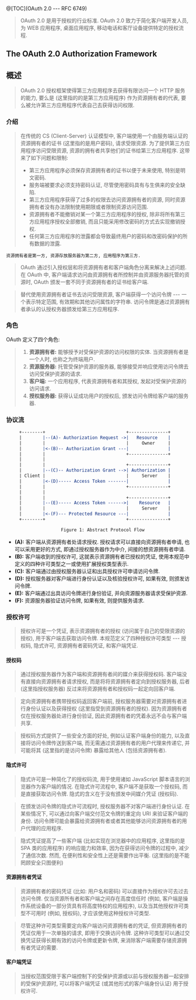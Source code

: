 @[TOC](OAuth 2.0 --- RFC 6749)

> OAuth 2.0 是用于授权的行业标准. OAuth 2.0 致力于简化客户端开发人员, 为 WEB 应用程序, 桌面应用程序, 移动电话和客厅设备提供特定的授权流程.

## The OAuth 2.0 Authorization Framework

## 概述

> OAuth 2.0 授权框架使得第三方应用程序去获得有限访问一个 HTTP 服务的能力, 要么是 (这里指的的是第三方应用程序) 作为资源拥有者的代表, 要么被允许第三方应用程序代表自己去获得访问权限.

### 介绍

> 在传统的 CS (Client-Server) 认证模型中, 客户端使用一个由服务端认证的资源拥有者的证书 (这里指的是用户密码), 请求受限资源. 为了提供第三方应用程序访问受限资源, 资源的拥有者共享他们的证书给第三方应用程序. 这带来了如下问题和限制:
> - 第三方应用程序必须保存资源拥有者的证书以便于未来使用, 特别是明文密码.
> - 服务端被要求必须支持密码认证, 尽管使用密码具有与生俱来的安全缺陷.
> - 第三方应用程序获得了过多的权限去访问资源拥有者的资源, 同时资源拥有者没有办法限制使用期限或者限制资源访问范围.
> - 资源拥有者不能撤销对某一个第三方应用程序的授权, 除非将所有第三方应用程序授权全部撤销, 而且只能采用修改密码的方式去实现撤销授权.
> - 任何第三方应用程序的泄露都会导致最终用户的密码和改密码保护的所有数据的泄露.

`资源拥有者是第一方, 资源存放服务器为第二方, 应用程序为第三方.`

> OAuth 通过引入授权层和将资源拥有者和客户端角色分离来解决上述问题. 在 OAuth 中, 客户端请求访问由资源拥有者所控制并由资源服务器托管的资源时, OAuth 颁发一套不同于资源拥有者的证书给客户端.

> 替代使用资源拥有者证书去访问受限资源, 客户端获得一个访问令牌 --- 一个表示特定范围, 有效期和其他访问属性的字符串. 访问令牌是通过资源拥有者承认的认授权务器颁发给第三方应用程序.

### 角色

OAuth 定义了四个角色:

> 1. **资源拥有者:** 能够授予对受保护资源的访问权限的实体. 当资源拥有者是一个人时, 也称之为终端用户.
> 2. **资源服务器:** 托管受保护资源的服务器, 能够接受并响应使用访问令牌去访问受保护资源的请求.
> 3. **客户端:** 一个应用程序, 代表资源拥有者和其授权, 发起对受保护资源的访问请求.
> 4. **授权服务器:** 获得认证成功用户的授权后, 颁发访问令牌给客户端的服务器.

### 协议流

```reStructuredText
     +--------+                               +---------------+
     |        |--(A)- Authorization Request ->|   Resource    |
     |        |                               |     Owner     |
     |        |<-(B)-- Authorization Grant ---|               |
     |        |                               +---------------+
     |        |
     |        |                               +---------------+
     |        |--(C)-- Authorization Grant -->| Authorization |
     | Client |                               |     Server    |
     |        |<-(D)----- Access Token -------|               |
     |        |                               +---------------+
     |        |
     |        |                               +---------------+
     |        |--(E)----- Access Token ------>|    Resource   |
     |        |                               |     Server    |
     |        |<-(F)--- Protected Resource ---|               |
     +--------+                               +---------------+

                     Figure 1: Abstract Protocol Flow
```

- **(A):** 客户端从资源拥有者处请求授权. 授权请求可以直接向资源拥有者申请, 也可以采用更好的方式, 即通过授权服务器作为中介, 间接的想资源拥有者申请.
- **(B):** 客户端收到的授权许可, 这就表示资源拥有者已授权的凭证, 使用本规范中定义的四种许可类型之一或使用扩展授权类型表示.
- **(C):** 客户端通过由授权服务器认证和出具授权许可申请访问令牌.
- **(D):** 授权服务器对客户端进行身份认证以及核验授权许可, 如果有效, 则颁发访问令牌.
- **(E):** 客户端通过出具访问令牌进行身份验证, 并向资源服务器请求受保护资源.
- **(F):** 资源服务器验证访问令牌, 如果有效, 则提供服务请求.

### 授权许可

> 授权许可是一个凭证, 表示资源拥有者的授权 (访问属于自己的受限资源的授权), 用于客户端去获取访问令牌. 本规范定义了四种授权许可类型 --- 授权码, 隐式许可, 资源拥有者密码凭证, 和客户端凭证.

#### 授权码

> 通过授权服务器作为客户端和资源拥有者间的媒介来获得授权码. 客户端没有直接向资源拥有者请求授权, 而是将将资源拥有者定向到授权服务器, 后者 (这里指授权服务器) 反过来将资源拥有者和授权码一起定向回客户端.

> 定向资源拥有者携带授权码返回客户端前, 授权服务器需要对资源拥有者进行身份认证以及获得授权 (这里指受到资源拥有者的授权). 因为资源拥有者仅在授权服务器处进行身份验证, 因此资源拥有者的凭着永远不会与客户端共享.

> 授权码方式提供了一些安全方面的好处, 例如认证客户端身份的能力, 以及直接将访问令牌传送到客户端, 而无需通过资源拥有者的用户代理来传递它, 并可能将其 (这里指的是访问令牌) 暴露给其他人 (包括资源拥有者).

#### 隐式许可

> 隐式许可是一种简化了的授权码流, 用于使用诸如 JavaScript 脚本语言的浏览器作为客户端的情况. 在隐式许可流程中, 客户端不是获取一个授权码, 而是直接获取访问令牌. 隐式的含义在于没有颁发中间媒介凭证 (授权码).

> 在颁发访问令牌的隐式许可流程时, 授权服务器不对客户端进行身份认证. 在某些情况下, 可以通过向客户端交付范文令牌的重定向 URI 来验证客户端的身份. 访问令牌可能会暴露给资源拥有者或者其他能够访问资源拥有者的用户代理的应用程序.

> 隐式凭证提高了一些客户端 (比如实现在浏览器中的应用程序, 这里指的是 SPA 类的应用程序) 的响应能力和效率, 因为在获得访问令牌的过程中, 减少了通信次数. 然而, 在便利性和安全性上还是需要作出平衡. (这里指的是不能罔顾安全只图便利)

#### 资源拥有者凭证

> 资源拥有者的密码凭证 (比如: 用户名和密码) 可以直接作为授权许可去过去访问令牌. 仅当资源所有者和客户端之间存在高度信任时 (例如, 客户端是操作系统设备的一部分货具有将高度特权的应用程序), 以及当其他授权许可类型不可用时 (例如, 授权码), 才应该使用这种授权许可类型.

> 尽管这种许可类型需要定向客户端访问资源拥有者的凭证, 但资源拥有者的凭证仅用于一次单独的请求, 即用于交换访问令牌. 这种许可类型可以通过交换凭证获得长期有效的访问令牌或更新令牌, 来消除客户端需要存储资源拥有者凭证的需要.

#### 客户端凭证

> 当授权范围受限于客户端控制下的受保护资源或以前与授权服务器一起安排的受保护资源时, 可以将客户端凭证 (或其他形式的客户端身份认证) 用于授权许可.

